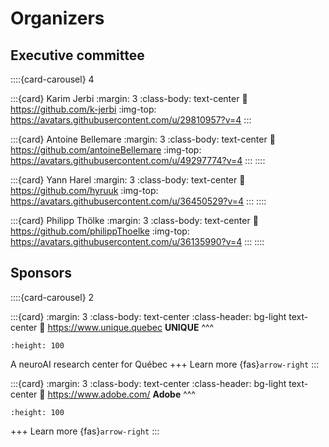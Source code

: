 # Organizers

## Executive committee

::::{card-carousel} 4

:::{card} Karim Jerbi
:margin: 3
:class-body: text-center
:link: https://github.com/k-jerbi
:img-top: https://avatars.githubusercontent.com/u/29810957?v=4
:::

:::{card} Antoine Bellemare
:margin: 3
:class-body: text-center
:link: https://github.com/antoineBellemare
:img-top: https://avatars.githubusercontent.com/u/49297774?v=4
:::
::::

:::{card} Yann Harel
:margin: 3
:class-body: text-center
:link: https://github.com/hyruuk
:img-top: https://avatars.githubusercontent.com/u/36450529?v=4
:::
::::

:::{card} Philipp Thölke
:margin: 3
:class-body: text-center
:link: https://github.com/philippThoelke
:img-top: https://avatars.githubusercontent.com/u/36135990?v=4
:::
::::


## Sponsors

::::{card-carousel} 2

:::{card}
:margin: 3
:class-body: text-center
:class-header: bg-light text-center
:link: https://www.unique.quebec
**UNIQUE**
^^^
```{image} images/logo_unique.png
:height: 100
```
A neuroAI research center for Québec
+++
Learn more {fas}`arrow-right`
:::


:::{card}
:margin: 3
:class-body: text-center
:class-header: bg-light text-center
:link: https://www.adobe.com/
**Adobe**
^^^
```{image} images/logo_adobe.png
:height: 100
```
+++
Learn more {fas}`arrow-right`
:::